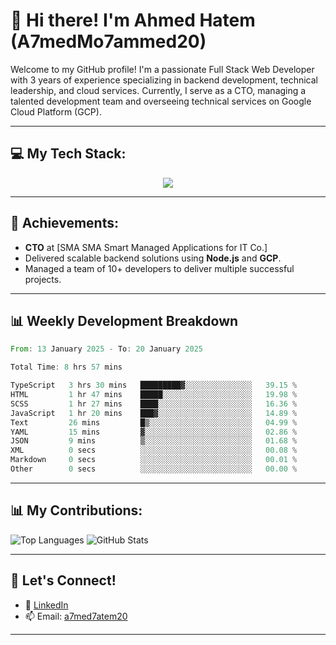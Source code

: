 # 👋 Hi there! I'm Ahmed Hatem (A7medMo7ammed20)

Welcome to my GitHub profile! I'm a passionate Full Stack Web Developer with 3 years of experience specializing in backend development, technical leadership, and cloud services. Currently, I serve as a CTO, managing a talented development team and overseeing technical services on Google Cloud Platform (GCP).

---

## 💻 My Tech Stack:
<p align="center">
  <a href="https://skillicons.dev">
    <img src="https://skillicons.dev/icons?i=angular,nodejs,gcp,ts,tailwindcss,git,mysql,firebase" />
  </a>
</p>

---

## 🌟 Achievements:
- **CTO** at [SMA SMA Smart Managed Applications for IT Co.]
- Delivered scalable backend solutions using **Node.js** and **GCP**.
- Managed a team of 10+ developers to deliver multiple successful projects.

---
## 📊 Weekly Development Breakdown
<!--START_SECTION:waka-->

```rust
From: 13 January 2025 - To: 20 January 2025

Total Time: 8 hrs 57 mins

TypeScript   3 hrs 30 mins   █████████▓░░░░░░░░░░░░░░░   39.15 %
HTML         1 hr 47 mins    █████░░░░░░░░░░░░░░░░░░░░   19.98 %
SCSS         1 hr 27 mins    ████░░░░░░░░░░░░░░░░░░░░░   16.36 %
JavaScript   1 hr 20 mins    ███▓░░░░░░░░░░░░░░░░░░░░░   14.89 %
Text         26 mins         █▒░░░░░░░░░░░░░░░░░░░░░░░   04.99 %
YAML         15 mins         ▓░░░░░░░░░░░░░░░░░░░░░░░░   02.86 %
JSON         9 mins          ▒░░░░░░░░░░░░░░░░░░░░░░░░   01.68 %
XML          0 secs          ░░░░░░░░░░░░░░░░░░░░░░░░░   00.08 %
Markdown     0 secs          ░░░░░░░░░░░░░░░░░░░░░░░░░   00.01 %
Other        0 secs          ░░░░░░░░░░░░░░░░░░░░░░░░░   00.00 %
```

<!--END_SECTION:waka-->

---

## 📊 My Contributions:
![Top Languages](https://github-readme-stats.vercel.app/api/top-langs/?username=A7medMo7ammed20&layout=compact&theme=radical)
![GitHub Stats](https://github-readme-stats.vercel.app/api?username=A7medMo7ammed20&show_icons=true&theme=radical)


---

## 🤝 Let's Connect!
- 💼 [LinkedIn](https://linkedin.com/in/ahmed-hatem-9679912b7)
- 📫 Email: [a7med7atem20](mailto:a7med7atem20@gmail.com)

---
